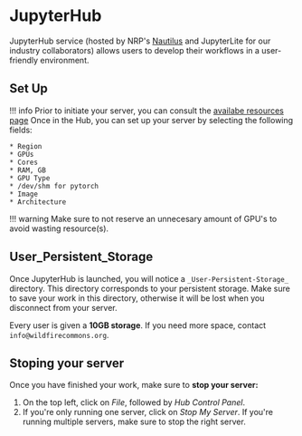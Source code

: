 # JupyterHub

JupyterHub service (hosted by NRP's [Nautilus](https://docs.nationalresearchplatform.org/userdocs/jupyter/jupyterhub-service/) and JupyterLite for our industry collaborators) allows users to develop their workflows in a user-friendly environment.

## Set Up
!!! info
    Prior to initiate your server, you can consult the [availabe resources page](https://portal.nrp-nautilus.io/resources)
Once in the Hub, you can set up your server by selecting the following fields:
    
    * Region
    * GPUs
    * Cores
    * RAM, GB
    * GPU Type 
    * /dev/shm for pytorch
    * Image
    * Architecture

!!! warning
    Make sure to not reserve an unnecesary amount of GPU's to avoid wasting resource(s). 

## User_Persistent_Storage

Once JupyterHub is launched, you will notice a `_User-Persistent-Storage_` directory. This directory corresponds to your persistent storage. Make sure to save your work in this directory, otherwise it will be lost when you disconnect from your server.

Every user is given a **10GB storage**. If you need more space, contact `info@wildfirecommons.org`. 

## Stoping your server

Once you have finished your work, make sure to **stop your server:**

1. On the top left, click on *File*, followed by *Hub Control Panel*.
2. If you're only running one server, click on *Stop My Server*. If you're running multiple servers, make sure to stop the right server.
